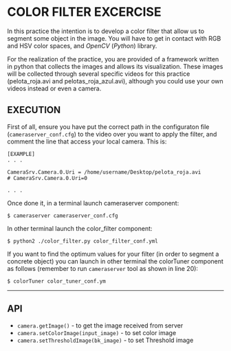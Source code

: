 # COLOR FILTER EXCERCISE
		
In this practice the intention is to develop a color filter that allow us to segment some object in the image. You will have to get in contact with RGB and HSV color spaces, and *OpenCV* (*Python*) library.

For the realization of the practice, you are provided of a framework written in python that collects the images and allows its visualization. These images will be collected through several specific videos for this practice (pelota_roja.avi and pelotas_roja_azul.avi), although you could use your own videos instead or even a camera.


## EXECUTION

First of all, ensure you have put the correct path in the configuraton file (`cameraserver_conf.cfg`) to the video over you want to apply the filter, and comment the line that access your local camera. This is:

```
[EXAMPLE]
. . .

CameraSrv.Camera.0.Uri = /home/username/Desktop/pelota_roja.avi
# CameraSrv.Camera.0.Uri=0

. . .

```

Once done it, in a terminal launch cameraserver component:
```
$ cameraserver cameraserver_conf.cfg
```

In other terminal launch the color_filter component:
```
$ python2 ./color_filter.py color_filter_conf.yml
```

If you want to find the optimum values for your filter (in order to segment a concrete object) you can launch in other terminal the colorTuner component as follows (remember to run `cameraserver` tool as shown in line 20):

```
$ colorTuner color_tuner_conf.ym
```

-------

## API
* `camera.getImage()` - to get the image received from server
* `camera.setColorImage(input_image)` - to set color image
* `camera.setThresholdImage(bk_image)` - to set Threshold image
